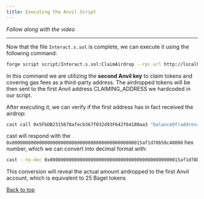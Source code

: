 ```yaml
---
title: Executing the Anvil Script
---
```


_Follow along with the video_

---

<a name="top"></a>

Now that the file `Interact.s.sol` is complete, we can execute it using the following command:

```bash
forge script script/Interact.s.sol:ClaimAirdrop --rpc-url http://localhost:8545 --private-key 0x59c6995e998f97a5a0044966f0945389dc9e86dae88c7a8412f4603b6b78690d --broadcast
```

In this command we are utilizing the **second Anvil key** to claim tokens and covering gas fees as a third-party address. The airdropped tokens will be then sent to the first Anvil address CLAIMING_ADDRESS we hardcoded in our script.

After executing it, we can verify if the first address has in fact received the airdrop:

```bash
cast call 0x5FbDB2315678afecb367f032d93F642f64180aa3 "balanceOf(address)"
```

cast will respond with the `0x000000000000000000000000000000000000000000000015af1d78b58c40000` hex number, which we can convert into decimal format with:

```bash
cast --to-dec 0x000000000000000000000000000000000000000000000015af1d78b58c40000
```

This conversion will reveal the actual amount airdropped to the first Anvil account, which is equivalent to 25 Bagel tokens

[Back to top](#top)
